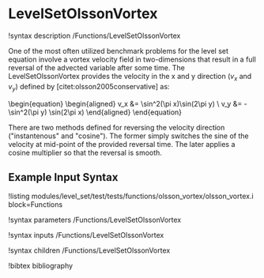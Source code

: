 # LevelSetOlssonVortex

!syntax description /Functions/LevelSetOlssonVortex

One of the most often utilized benchmark problems for the level set equation involve a vortex
velocity field in two-dimensions that result in a full reversal of the advected variable after some
time. The LevelSetOlssonVortex provides the velocity in the x and y direction ($v_x$ and $v_y$)
defined by [citet:olsson2005conservative] as:

\begin{equation}
\begin{aligned}
v_x &= \sin^2(\pi x)\sin(2\pi y) \\
v_y &= -\sin^2(\pi y) \sin(2\pi x)
\end{aligned}
\end{equation}

There are two methods defined for reversing the velocity direction ("instantenous" and "cosine"). The
former simply switches the sine of the velocity at mid-point of the provided reversal time. The later
applies a cosine multiplier so that the reversal is smooth.

## Example Input Syntax

!listing modules/level_set/test/tests/functions/olsson_vortex/olsson_vortex.i block=Functions

!syntax parameters /Functions/LevelSetOlssonVortex

!syntax inputs /Functions/LevelSetOlssonVortex

!syntax children /Functions/LevelSetOlssonVortex


!bibtex bibliography
